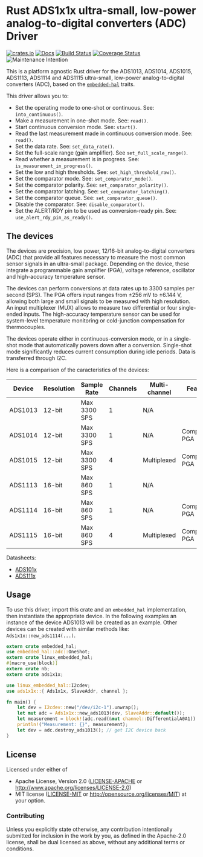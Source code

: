 # Rust ADS1x1x ultra-small, low-power analog-to-digital converters (ADC) Driver

[![crates.io](https://img.shields.io/crates/v/ads1x1x.svg)](https://crates.io/crates/ads1x1x)
[![Docs](https://docs.rs/ads1x1x/badge.svg)](https://docs.rs/ads1x1x)
[![Build Status](https://travis-ci.org/eldruin/ads1x1x-rs.svg?branch=master)](https://travis-ci.org/eldruin/ads1x1x-rs)
[![Coverage Status](https://coveralls.io/repos/eldruin/ads1x1x-rs/badge.svg?branch=master)](https://coveralls.io/r/eldruin/ads1x1x-rs?branch=master)
![Maintenance Intention](https://img.shields.io/badge/maintenance-actively--developed-brightgreen.svg)

This is a platform agnostic Rust driver for the ADS1013, ADS1014, ADS1015,
ADS1113, ADS1114 and ADS1115 ultra-small, low-power
analog-to-digital converters (ADC), based on the [`embedded-hal`] traits.

[`embedded-hal`]: https://github.com/rust-embedded/embedded-hal

This driver allows you to:
- Set the operating mode to one-shot or continuous. See: `into_continuous()`.
- Make a measurement in one-shot mode. See: `read()`.
- Start continuous conversion mode. See: `start()`.
- Read the last measurement made in continuous conversion mode. See: `read()`.
- Set the data rate. See: `set_data_rate()`.
- Set the full-scale range (gain amplifier). See `set_full_scale_range()`.
- Read whether a measurement is in progress. See: `is_measurement_in_progress()`.
- Set the low and high thresholds. See: `set_high_threshold_raw()`.
- Set the comparator mode. See: `set_comparator_mode()`.
- Set the comparator polarity. See: `set_comparator_polarity()`.
- Set the comparator latching. See: `set_comparator_latching()`.
- Set the comparator queue. See: `set_comparator_queue()`.
- Disable the comparator. See: `disable_comparator()`.
- Set the ALERT/RDY pin to be used as conversion-ready pin. See: `use_alert_rdy_pin_as_ready()`.

## The devices

The devices are precision, low power, 12/16-bit analog-to-digital
converters (ADC) that provide all features necessary to measure the most
common sensor signals in an ultra-small package. Depending on the device,
these  integrate a programmable gain amplifier (PGA), voltage reference,
oscillator and high-accuracy temperature sensor.

The devices can perform conversions at data rates up to 3300 samples per
second (SPS). The PGA offers input ranges from ±256 mV to ±6.144 V,
allowing both large and small signals to be measured with high resolution.
An input multiplexer (MUX) allows to measure two differential or four
single-ended inputs. The high-accuracy temperature sensor can be used for
system-level temperature monitoring or cold-junction compensation for
thermocouples.

The devices operate either in continuous-conversion mode, or in a
single-shot mode that automatically powers down after a conversion.
Single-shot mode significantly reduces current consumption during idle
periods. Data is transferred through I2C.

Here is a comparison of the caracteristics of the devices:

| Device  | Resolution | Sample Rate  | Channels | Multi-channel | Features                     |
|---------|------------|--------------|----------|---------------|------------------------------|
| ADS1013 | 12-bit     | Max 3300 SPS | 1        | N/A           |                              |
| ADS1014 | 12-bit     | Max 3300 SPS | 1        | N/A           | Comparator, PGA              |
| ADS1015 | 12-bit     | Max 3300 SPS | 4        | Multiplexed   | Comparator, PGA              |
| ADS1113 | 16-bit     | Max 860 SPS  | 1        | N/A           |                              |
| ADS1114 | 16-bit     | Max 860 SPS  | 1        | N/A           | Comparator, PGA              |
| ADS1115 | 16-bit     | Max 860 SPS  | 4        | Multiplexed   | Comparator, PGA              |

Datasheets:
- [ADS101x](http://www.ti.com/lit/ds/symlink/ads1015.pdf)
- [ADS111x](http://www.ti.com/lit/ds/symlink/ads1115.pdf)

## Usage

To use this driver, import this crate and an `embedded_hal` implementation,
then instantiate the appropriate device.
In the following examples an instance of the device ADS1013 will be created
as an example. Other devices can be created with similar methods like:
`Ads1x1x::new_ads1114(...)`.

```rust
extern crate embedded_hal;
use embedded_hal::adc::OneShot;
extern crate linux_embedded_hal;
#[macro_use(block)]
extern crate nb;
extern crate ads1x1x;

use linux_embedded_hal::I2cdev;
use ads1x1x::{ Ads1x1x, SlaveAddr, channel };

fn main() {
    let dev = I2cdev::new("/dev/i2c-1").unwrap();
    let mut adc = Ads1x1x::new_ads1013(dev, SlaveAddr::default());
    let measurement = block!(adc.read(&mut channel::DifferentialA0A1)).unwrap();
    println!("Measurement: {}", measurement);
    let dev = adc.destroy_ads1013(); // get I2C device back
}
```

## License

Licensed under either of

 * Apache License, Version 2.0 ([LICENSE-APACHE](LICENSE-APACHE) or
   http://www.apache.org/licenses/LICENSE-2.0)
 * MIT license ([LICENSE-MIT](LICENSE-MIT) or
   http://opensource.org/licenses/MIT) at your option.

### Contributing

Unless you explicitly state otherwise, any contribution intentionally submitted
for inclusion in the work by you, as defined in the Apache-2.0 license, shall
be dual licensed as above, without any additional terms or conditions.

